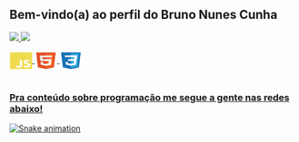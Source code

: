 ## Bem-vindo(a) ao perfil do Bruno Nunes Cunha

 <div>
   <a href="https://github.com/brunonunescunha">
   <img height="180em" src="https://github-readme-stats.vercel.app/api?username=brunonunescunha&show_icons=true&theme=tokyonight&include_all_commits=true&count_private=true"/>
   <img height="180em" src="https://github-readme-stats.vercel.app/api/top-langs/?username=brunonunescunha&layout=compact&langs_count=6&theme=tokyonight"/>

</div>
<div style="display: inline_block"><br>
  <img align="center" alt="Js" height="30" width="40" src="https://raw.githubusercontent.com/devicons/devicon/master/icons/javascript/javascript-plain.svg">
  <img align="center" alt="HTML" height="30" width="40" src="https://raw.githubusercontent.com/devicons/devicon/master/icons/html5/html5-original.svg">
  <img align="center" alt="CSS" height="30" width="40" src="https://raw.githubusercontent.com/devicons/devicon/master/icons/css3/css3-original.svg">
</div>
 
 <br>
 
  ### Pra conteúdo sobre programação me segue a gente nas redes abaixo!
 
<div> 

  ![Snake animation](https://github.com/brunonunescunha/brunonunescunha/blob/output/github-contribution-grid-snake.svg)

</div>
